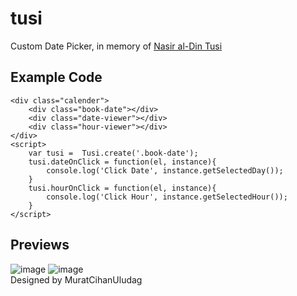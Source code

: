 # tusi
Custom Date Picker, in memory of [Nasir al-Din Tusi](https://en.wikipedia.org/wiki/Nasir_al-Din_al-Tusi)

## Example Code
```
<div class="calender">
    <div class="book-date"></div>
    <div class="date-viewer"></div>
    <div class="hour-viewer"></div>
</div>
<script>
    var tusi =  Tusi.create('.book-date');
    tusi.dateOnClick = function(el, instance){
        console.log('Click Date', instance.getSelectedDay());
    }
    tusi.hourOnClick = function(el, instance){
        console.log('Click Hour', instance.getSelectedHour());
    }
</script>
```
## Previews
![image](https://github.com/tulparstudyo/tusi/assets/37733016/bc7543b1-8dba-4c48-a96d-29c29a2f8f56)
![image](https://github.com/tulparstudyo/tusi/assets/37733016/c11fd015-38a8-4181-80f5-f3d023f23726)
<br>Designed by MuratCihanUludag 


